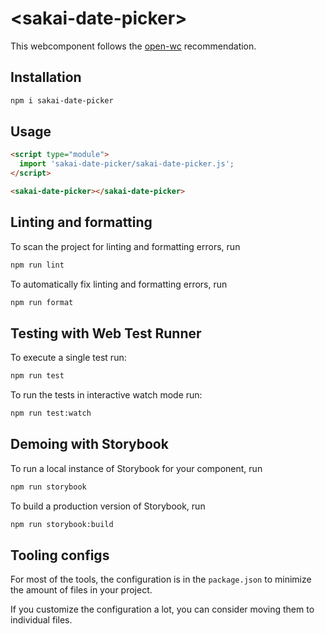 # \<sakai-date-picker>

This webcomponent follows the [open-wc](https://github.com/open-wc/open-wc) recommendation.

## Installation

```bash
npm i sakai-date-picker
```

## Usage

```html
<script type="module">
  import 'sakai-date-picker/sakai-date-picker.js';
</script>

<sakai-date-picker></sakai-date-picker>
```

## Linting and formatting

To scan the project for linting and formatting errors, run

```bash
npm run lint
```

To automatically fix linting and formatting errors, run

```bash
npm run format
```

## Testing with Web Test Runner

To execute a single test run:

```bash
npm run test
```

To run the tests in interactive watch mode run:

```bash
npm run test:watch
```

## Demoing with Storybook

To run a local instance of Storybook for your component, run

```bash
npm run storybook
```

To build a production version of Storybook, run

```bash
npm run storybook:build
```


## Tooling configs

For most of the tools, the configuration is in the `package.json` to minimize the amount of files in your project.

If you customize the configuration a lot, you can consider moving them to individual files.
